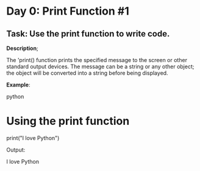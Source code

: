 # Day 0: Print Function #1

## **Task**: Use the print function to write code.

**Description**;

The 'print() function prints the specified message to the screen or other standard output devices. The message can be a string or any other object; the object will be converted into a string before being displayed.

**Example**:

python

# Using the print function

print("I love Python")

Output:

I love Python
